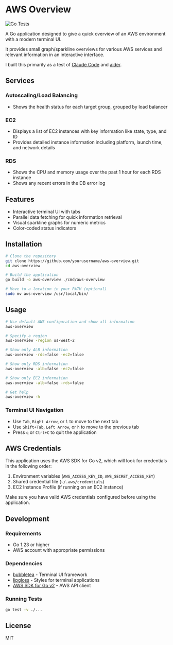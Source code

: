 # AWS Overview

[![Go Tests](https://github.com/correctedcloud/aws-overview/actions/workflows/go.yml/badge.svg)](https://github.com/correctedcloud/aws-overview/actions/workflows/go.yml)

A Go application designed to give a quick overview of an AWS environment with a modern terminal UI.

It provides small graph/sparkline overviews for various AWS services and relevant information in an interactive interface.

I built this primarily as a test of [Claude Code](https://github.com/anthropics/claude-code) and [aider](https://github.com/Aider-AI/aider).

## Services

### Autoscaling/Load Balancing

- Shows the health status for each target group, grouped by load balancer

### EC2

- Displays a list of EC2 instances with key information like state, type, and ID
- Provides detailed instance information including platform, launch time, and network details

### RDS

- Shows the CPU and memory usage over the past 1 hour for each RDS instance
- Shows any recent errors in the DB error log

## Features

- Interactive terminal UI with tabs
- Parallel data fetching for quick information retrieval
- Visual sparkline graphs for numeric metrics
- Color-coded status indicators

## Installation

```bash
# Clone the repository
git clone https://github.com/yourusername/aws-overview.git
cd aws-overview

# Build the application
go build -o aws-overview ./cmd/aws-overview

# Move to a location in your PATH (optional)
sudo mv aws-overview /usr/local/bin/
```

## Usage

```bash
# Use default AWS configuration and show all information
aws-overview

# Specify a region
aws-overview -region us-west-2

# Show only ALB information
aws-overview -rds=false -ec2=false

# Show only RDS information
aws-overview -alb=false -ec2=false

# Show only EC2 information
aws-overview -alb=false -rds=false

# Get help
aws-overview -h
```

### Terminal UI Navigation

- Use `Tab`, `Right Arrow`, or `l` to move to the next tab
- Use `Shift+Tab`, `Left Arrow`, or `h` to move to the previous tab
- Press `q` or `Ctrl+C` to quit the application

## AWS Credentials

This application uses the AWS SDK for Go v2, which will look for credentials in the following order:

1. Environment variables (`AWS_ACCESS_KEY_ID`, `AWS_SECRET_ACCESS_KEY`)
2. Shared credential file (`~/.aws/credentials`)
3. EC2 Instance Profile (if running on an EC2 instance)

Make sure you have valid AWS credentials configured before using the application.

## Development

### Requirements

- Go 1.23 or higher
- AWS account with appropriate permissions

### Dependencies

- [bubbletea](https://github.com/charmbracelet/bubbletea) - Terminal UI framework
- [lipgloss](https://github.com/charmbracelet/lipgloss) - Styles for terminal applications
- [AWS SDK for Go v2](https://github.com/aws/aws-sdk-go-v2) - AWS API client

### Running Tests

```bash
go test -v ./...
```

## License

MIT
